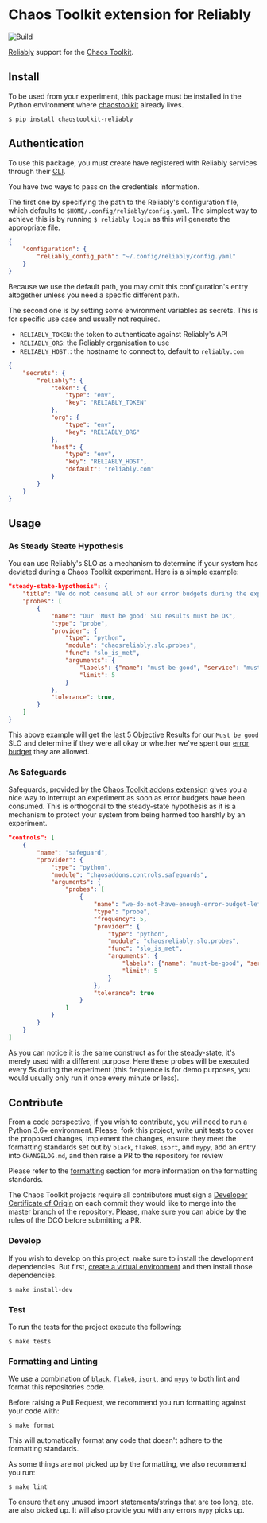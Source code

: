 # Chaos Toolkit extension for Reliably

![Build](https://github.com/chaostoolkit-incubator/chaostoolkit-reliably/workflows/Build/badge.svg)

[Reliably][reliably] support for the [Chaos Toolkit][chaostoolkit].

[reliably]: https://reliably.com
[chaostoolkit]: http://chaostoolkit.org/

## Install

To be used from your experiment, this package must be installed in the Python
environment where [chaostoolkit][] already lives.

[chaostoolkit]: https://github.com/chaostoolkit/chaostoolkit

```
$ pip install chaostoolkit-reliably
```

## Authentication

To use this package, you must create have registered with Reliably services
through their [CLI][configreliably].

[configreliably]: https://reliably.com/docs/getting-started/login/

You have two ways to pass on the credentials information.

The first one by specifying the path to the Reliably's configuration file,
which defaults to `$HOME/.config/reliably/config.yaml`. The simplest way to
achieve this is by running `$ reliably login` as this will generate the
appropriate file.

```json
{
    "configuration": {
        "reliably_config_path": "~/.config/reliably/config.yaml"
    }
}
```

Because we use the default path, you may omit this configuration's entry
altogether unless you need a specific different path.

The second one is by setting some environment variables as secrets. This is
for specific use case and usually not required.

* `RELIABLY_TOKEN`: the token to authenticate against Reliably's API
* `RELIABLY_ORG`: the Reliably organisation to use
* `RELIABLY_HOST:`: the hostname to connect to, default to `reliably.com`

```json
{
    "secrets": {
        "reliably": {
            "token": {
                "type": "env",
                "key": "RELIABLY_TOKEN"
            },
            "org": {
                "type": "env",
                "key": "RELIABLY_ORG"
            },
            "host": {
                "type": "env",
                "key": "RELIABLY_HOST",
                "default": "reliably.com"
            }
        }
    }
}
```

## Usage

### As Steady Steate Hypothesis

You can use Reliably's SLO as a mechanism to determine if your system has
deviated during a Chaos Toolkit experiment. Here is a simple example:

```json
"steady-state-hypothesis": {
    "title": "We do not consume all of our error budgets during the experiment",
    "probes": [
        {
            "name": "Our 'Must be good' SLO results must be OK",
            "type": "probe",
            "provider": {
                "type": "python",
                "module": "chaosreliably.slo.probes",
                "func": "slo_is_met",
                "arguments": {
                    "labels": {"name": "must-be-good", "service": "must-be-good-service"},
                    "limit": 5
                }
            },
            "tolerance": true,
        }
    ]
}
```

This above example will get the last 5 Objective Results for our `Must be good` SLO and determine if they were all okay or whether we've spent our [error budget](https://sre.google/workbook/error-budget-policy/#:~:text=Error%20budgets%20are%20the%20tool,with%20the%20pace%20of%20innovation.&text=The%20error%20budget%20forms%20a,has%20a%200.1%25%20error%20budget.)
they are allowed.


### As Safeguards

Safeguards, provided by the
[Chaos Toolkit addons extension](https://github.com/chaostoolkit/chaostoolkit-addons)
gives you a nice way to interrupt an experiment as soon as error budgets have
been consumed. This is orthogonal to the steady-state hypothesis as it is a
mechanism to protect your system from being harmed too harshly by an experiment.

```json
"controls": [
    {
        "name": "safeguard",
        "provider": {
            "type": "python",
            "module": "chaosaddons.controls.safeguards",
            "arguments": {
                "probes": [
                    {
                        "name": "we-do-not-have-enough-error-budget-left-to-carry-on",
                        "type": "probe",
                        "frequency": 5,
                        "provider": {
                            "type": "python",
                            "module": "chaosreliably.slo.probes",
                            "func": "slo_is_met",
                            "arguments": {
                                "labels": {"name": "must-be-good", "service": "must-be-good-service"},
                                "limit": 5
                            }
                        },
                        "tolerance": true
                    }
                ]
            }
        }
    }
]
```

As you can notice it is the same construct as for the steady-state, it's merely
used with a different purpose. Here these probes will be executed every 5s
during the experiment (this frequence is for demo purposes, you would usually only run it
once every minute or less).

## Contribute

From a code perspective, if you wish to contribute, you will need to run a
Python 3.6+ environment. Please, fork this project, write unit tests to cover
the proposed changes, implement the changes, ensure they meet the formatting
standards set out by `black`, `flake8`, `isort`, and `mypy`, add an entry into
`CHANGELOG.md`, and then raise a PR to the repository for review

Please refer to the [formatting](#formatting-and-linting) section for more
information on the formatting standards.

The Chaos Toolkit projects require all contributors must sign a
[Developer Certificate of Origin][dco] on each commit they would like to merge
into the master branch of the repository. Please, make sure you can abide by
the rules of the DCO before submitting a PR.

[dco]: https://github.com/probot/dco#how-it-works

### Develop

If you wish to develop on this project, make sure to install the development
dependencies. But first, [create a virtual environment][venv] and then install
those dependencies.

[venv]: http://docs.chaostoolkit.org/reference/usage/install/#create-a-virtual-environment

```console
$ make install-dev
```

### Test

To run the tests for the project execute the following:

```console
$ make tests
```

### Formatting and Linting

We use a combination of [`black`][black], [`flake8`][flake8], [`isort`][isort],
and [`mypy`][mypy] to both lint and format this repositories code.

[black]: https://github.com/psf/black
[flake8]: https://github.com/PyCQA/flake8
[isort]: https://github.com/PyCQA/isort
[mypy]: https://github.com/python/mypy

Before raising a Pull Request, we recommend you run formatting against your
code with:

```console
$ make format
```

This will automatically format any code that doesn't adhere to the formatting
standards.

As some things are not picked up by the formatting, we also recommend you run:

```console
$ make lint
```

To ensure that any unused import statements/strings that are too long, etc.
are also picked up. It will also provide you with any errors `mypy` picks up.
